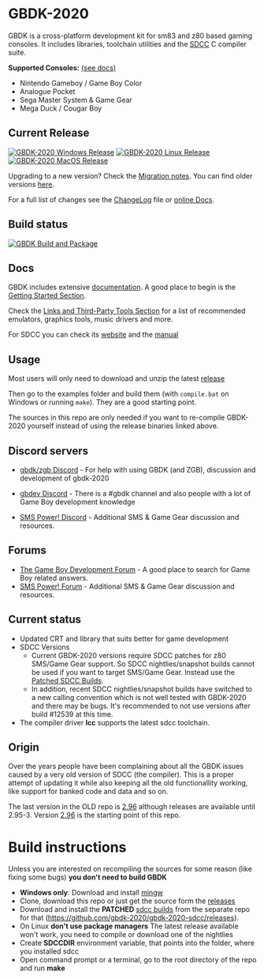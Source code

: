 # GBDK-2020
GBDK is a cross-platform development kit for sm83 and z80 based gaming consoles. It includes libraries, toolchain utilities and the [SDCC](http://sdcc.sourceforge.net/) C compiler suite.

__Supported Consoles:__ [(see docs)](https://gbdk-2020.github.io/gbdk-2020/docs/api/docs_supported_consoles.html)
- Nintendo Gameboy / Game Boy Color
- Analogue Pocket
- Sega Master System & Game Gear
- Mega Duck / Cougar Boy


## Current Release
<a href="https://github.com/gbdk-2020/gbdk-2020/releases/latest/download/gbdk-win.zip"><img src="https://img.shields.io/badge/Windows-0078D6?style=for-the-badge&logo=windows&logoColor=white" alt="GBDK-2020 Windows Release"></a> 
<a href="https://github.com/gbdk-2020/gbdk-2020/releases/latest/download/gbdk-linux64.tar.gz"><img src="https://img.shields.io/badge/Linux-FCC624?style=for-the-badge&logo=linux&logoColor=black" alt="GBDK-2020 Linux Release"></a>
<a href="https://github.com/gbdk-2020/gbdk-2020/releases/latest/download/gbdk-macos.zip"><img src="https://img.shields.io/badge/mac%20os-000000?style=for-the-badge&logo=apple&logoColor=white" alt="GBDK-2020 MacOS Release"></a>

<!-- <a href="https://hub.docker.com"><img src="https://img.shields.io/badge/Docker-2CA5E0?style=for-the-badge&logo=docker&logoColor=white" alt="Docker"></a> -->

Upgrading to a new version? Check the [Migration notes](https://gbdk-2020.github.io/gbdk-2020/docs/api/docs_migrating_versions.html). You can find older versions [here](https://github.com/gbdk-2020/gbdk-2020/releases).

For a full list of changes see the [ChangeLog](https://github.com/gbdk-2020/gbdk-2020/blob/master/docs/ChangeLog) file or [online Docs](https://gbdk-2020.github.io/gbdk-2020/docs/api/docs_releases.html).


## Build status
[![GBDK Build and Package](https://github.com/gbdk-2020/gbdk-2020/actions/workflows/gbdk_build_and_package.yml/badge.svg?branch=develop)](https://github.com/gbdk-2020/gbdk-2020/actions/workflows/gbdk_build_and_package.yml)


## Docs
GBDK includes extensive [documentation](https://gbdk-2020.github.io/gbdk-2020/docs/api). A good place to begin is the [Getting Started Section](https://gbdk-2020.github.io/gbdk-2020/docs/api/docs_getting_started.html).

Check the [Links and Third-Party Tools Section](https://gbdk-2020.github.io/gbdk-2020/docs/api/docs_links_and_tools.html) for a list of recommended emulators, graphics tools, music drivers and more.

For SDCC you can check its [website](http://sdcc.sourceforge.net/) and the [manual](http://sdcc.sourceforge.net/doc/sdccman.pdf)


## Usage
Most users will only need to download and unzip the latest [release](https://github.com/gbdk-2020/gbdk-2020/releases)

Then go to the examples folder and build them (with `compile.bat` on Windows or running `make`). They are a good starting point.

The sources in this repo are only needed if you want to re-compile GBDK-2020 yourself instead of using the release binaries linked above.


## Discord servers
* [gbdk/zgb Discord](https://discord.gg/XCbjCvqnUY) - For help with using GBDK (and ZGB), discussion and development of gbdk-2020

* [gbdev Discord](https://discordapp.com/invite/tKGMPNr) - There is a #gbdk channel and also people with a lot of Game Boy development knowledge
* [SMS Power! Discord](https://discord.gg/h5xrKUK) - Additional SMS & Game Gear discussion and resources.

## Forums
- [The Game Boy Development Forum](https://gbdev.gg8.se/forums/) - A good place to search for Game Boy related answers. 
- [SMS Power! Forum](https://www.smspower.org/) - Additional SMS & Game Gear discussion and resources.


## Current status
- Updated CRT and library that suits better for game development
- SDCC Versions
  - Current GBDK-2020 versions require SDCC patches for z80 SMS/Game Gear support. So SDCC nightlies/snapshot builds cannot be used if you want to target SMS/Game Gear. Instead use the [Patched SDCC Builds](https://github.com/gbdk-2020/gbdk-2020-sdcc/releases/tag/sdcc-12539-patched). 
  - In addition, recent SDCC nightlies/snapshot builds have switched to a new calling convention which is not well tested with GBDK-2020 and there may be bugs. It's recommended to not use versions after build #12539 at this time.
- The compiler driver **lcc** supports the latest sdcc toolchain.


## Origin
Over the years people have been complaining about all the GBDK issues caused by a very old version of SDCC (the compiler). This is a proper attempt of updating it while also keeping all the old functionallity working, like support for banked code and data and so on.

The last version in the OLD repo is [2.96](https://sourceforge.net/projects/gbdk/files/gbdk/2.96/) although releases are available until 2.95-3. Version [2.96](https://sourceforge.net/projects/gbdk/files/gbdk/2.96/) is the starting point of this repo.


# Build instructions
Unless you are interested on recompiling the sources for some reason (like fixing some bugs) **you don't need to build GBDK**

- **Windows only**: Download and install [mingw](http://mingw-w64.org/)
- Clone, download this repo or just get the source form the [releases](https://github.com/gbdk-2020/gbdk-2020/releases)
- Download and install the **PATCHED** [sdcc builds](https://github.com/gbdk-2020/gbdk-2020-sdcc/releases) from the separate repo for that (https://github.com/gbdk-2020/gbdk-2020-sdcc/releases).
- On Linux **don't use package managers** The latest release available won't work, you need to compile or download one of the nightlies
- Create **SDCCDIR** environment variable, that points into the folder, where you installed sdcc
- Open command prompt or a terminal, go to the root directory of the repo and run **make**
